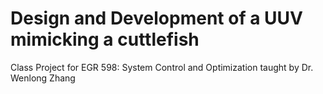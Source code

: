 # Design and Development of a UUV mimicking a cuttlefish

Class Project for EGR 598: System Control and Optimization taught by Dr. Wenlong Zhang
